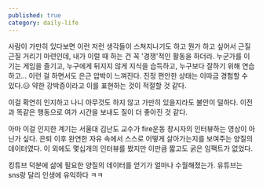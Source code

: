```yaml
---
published: true
category: daily-life
---
```


사람이 가만히 있다보면 이런 저런 생각들이 스쳐지나기도 하고 뭔가 하고 싶어서 근질근질 거리기 마련인데, 내가 이럴 때 하는 건 꼭 '경쟁'적인 활동을 하더라. 누군가를 이기는 게임을 즐기고, 누구에게 뒤지지 않게 지식을 습득하고, 누구보다 잘하기 위해 연습하고... 이런 걸 하면서도 은근 압박이 느껴진다. 진정 편안한 상태는 이따금 경험할 수 있다.😑 약한 강박증이라고 이를 표현하는 것이 적절할 것 같다.

이걸 확연히 인지하고 나니 아무것도 하지 않고 가만히 있을지라도 불안이 덜하다. 이전과 똑같은 행동으로 여가 시간을 보내도 질이 더 좋아진 것 같다.

아마 이걸 인지한 계기는 서울대 김난도 교수가 fire운동 창시자의 인터뷰하는 영상이 아닌가 싶다. 은퇴 이후 완연한 자유 속에서 스스로 어떻게 살아가는지를 보여주는 양질의 데이터였다. 이 외에도 몇십개의 인터뷰를 봤지만 이만큼 짧고도 굵은 임팩트가 없었다.

킹튜브 덕분에 삶에 필요한 양질의 데이터를 얻기가 얼마나 수월해졌는가. 유튜브는 sns랑 달리 인생에 유익하다 ㅋㅋ
